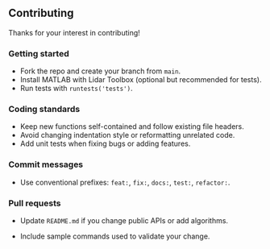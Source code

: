 ## Contributing

Thanks for your interest in contributing!

### Getting started
- Fork the repo and create your branch from `main`.
- Install MATLAB with Lidar Toolbox (optional but recommended for tests).
- Run tests with `runtests('tests')`.

### Coding standards
- Keep new functions self-contained and follow existing file headers.
- Avoid changing indentation style or reformatting unrelated code.
- Add unit tests when fixing bugs or adding features.

### Commit messages
- Use conventional prefixes: `feat:`, `fix:`, `docs:`, `test:`, `refactor:`.

### Pull requests
- Update `README.md` if you change public APIs or add algorithms.

- Include sample commands used to validate your change.


